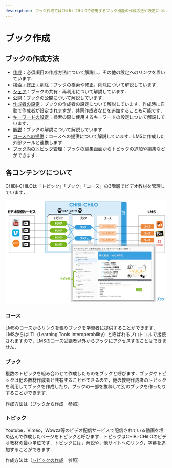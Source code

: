 ```yaml
---
description: ブック作成ではCHiBi-CHiLOで使用するブック機能の作成方法や設定について解説しています．
---
```


# ブック作成
## ブックの作成方法
* [作成](../making.md)：必須項目の作成方法について解説し，その他の設定へのリンクを置いています．
* [検索・修正・削除](operation/book/edit.md)：ブックの検索や修正，削除について解説しています．
* [シェア]()：ブックの共有・再利用について解説しています．
* [公開]()：ブックの公開について解説しています．
* [作成者の設定]()：ブックの作成者の設定について解説しています．作成時に自動で作成者が設定されますが，共同作成者などを追加することも可能です．
* [キーワードの設定]()：検索の際に使用するキーワードの設定について解説しています．
* [解説]()：ブックの解説について解説しています．
* [コースへの提供]()：コースへの提供について解説しています．LMSに作成した外部ツールと連携します．
* [ブック内のトピック管理]()：ブックの編集画面からトピックの追加や編集などができます．

## 各コンテンツについて

CHiBi-CHiLOは「トピック」「ブック」「コース」の3階層でビデオ教材を管理しています．

![](<../../.gitbook/assets/image (411).png>)

### コース

LMSのコースからリンクを張りブックを学習者に提供することができます．LMSからはLTI（Learning Tools Interoperability）と呼ばれるプロトコルで接続されますので，LMSのコース受講者以外からブックにアクセスすることはできません．

### ブック

複数のトピックを組み合わせて作成したものをブックと呼びます．ブックやトピックは他の教材作成者と共有することができるので，他の教材作成者のトピックを利用してブックを作成したり，ブックの一部を抜粋して別のブックを作ったりすることができます．

作成方法は（[ブックから作成](book.md)　参照）

### トピック

Youtube，Vimeo，Wowza等のビデオ配信サービスで配信されている動画を埋め込んで作成したページをトピックと呼びます．トピックはCHiBi-CHiLOのビデオ教材の最小単位です．トピックには，解説や，他サイトへのリンク，字幕を追加することができます．

作成方法は（[トピックの作成](topic.md)　参照）
